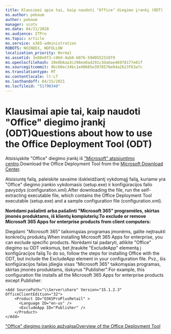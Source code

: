 ```yaml
---
title: Klausimai apie tai, kaip naudoti "Office" diegimo įrankį (ODT)
ms.author: pebaum
author: pebaum
manager: scotv
ms.date: 04/21/2020
ms.audience: ITPro
ms.topic: article
ms.service: o365-administration
ROBOTS: NOINDEX, NOFOLLOW
localization_priority: Normal
ms.assetid: 3e88e0f3-c86d-4ab8-b076-59d0552318f9
ms.openlocfilehash: 20e0b6aa3c298ee0a4291c3da6ae46978177e81f
ms.sourcegitcommit: 8bc60ec34bc1e40685e3976576e04a2623f63a7c
ms.translationtype: MT
ms.contentlocale: lt-LT
ms.lasthandoff: 04/15/2021
ms.locfileid: "51790340"
---
```

# <a name="questions-about-how-to-use-the-office-deployment-tool-odt"></a><span data-ttu-id="3c314-102">Klausimai apie tai, kaip naudoti "Office" diegimo įrankį (ODT)</span><span class="sxs-lookup"><span data-stu-id="3c314-102">Questions about how to use the Office Deployment Tool (ODT)</span></span>

<span data-ttu-id="3c314-103">Atsisiųskite "Office" diegimo įrankį iš ["Microsoft" atsisiuntimo centro](https://go.microsoft.com/fwlink/p/?LinkID=626065).</span><span class="sxs-lookup"><span data-stu-id="3c314-103">Download the Office Deployment Tool from the [Microsoft Download Center](https://go.microsoft.com/fwlink/p/?LinkID=626065).</span></span>
  
<span data-ttu-id="3c314-104">Atsisiuntę failą, paleiskite savaime išskleidžiantį vykdomąjį failą, kuriame yra "Office" diegimo įrankio vykdomasis (setup.exe) ir konfigūracijos failo pavyzdys (configuration.xml).</span><span class="sxs-lookup"><span data-stu-id="3c314-104">After downloading the file, run the self-extracting executable file, which contains the Office Deployment Tool executable (setup.exe) and a sample configuration file (configuration.xml).</span></span>
  
 <span data-ttu-id="3c314-105">**Norėdami pašalinti arba pašalinti "Microsoft 365" programėles, skirtas įmonės produktams, iš klientų kompiuterių:**</span><span class="sxs-lookup"><span data-stu-id="3c314-105">**To exclude or remove Microsoft 365 Apps for enterprise products from client computers:**</span></span>
  
<span data-ttu-id="3c314-106">Diegdami "Microsoft 365" taikomąsias programas įmonėms, galite neįtraukti konkrečių produktų.</span><span class="sxs-lookup"><span data-stu-id="3c314-106">When installing Microsoft 365 Apps for enterprise, you can exclude specific products.</span></span> <span data-ttu-id="3c314-107">Norėdami tai padaryti, atlikite "Office" diegimo su ODT veiksmus, bet įtraukite "ExcludeApp" elementą į konfigūracijos failą.</span><span class="sxs-lookup"><span data-stu-id="3c314-107">To do so, follow the steps for installing Office with the ODT, but include the ExcludeApp element in your configuration file.</span></span> <span data-ttu-id="3c314-108">Pvz., šis konfigūracijos failas įdiegia visas "Microsoft 365" taikomąsias programas, skirtas įmonės produktams, išskyrus "Publisher":</span><span class="sxs-lookup"><span data-stu-id="3c314-108">For example, this configuration file installs all the Microsoft 365 Apps for enterprise products except Publisher:</span></span>
  
```
<Add SourcePath="\\Server\share" Version="15.1.2.3" OfficeClientEdition="32">
    <Product ID="O365ProPlusRetail" >
      <Language ID="en-us" />
      <ExcludeApp ID="Publisher" />
    </Product>
</Add>
```

[<span data-ttu-id="3c314-109">"Office" diegimo įrankio apžvalga</span><span class="sxs-lookup"><span data-stu-id="3c314-109">Overview of the Office Deployment Tool</span></span>](https://docs.microsoft.com/deployoffice/overview-office-deployment-tool)
  

